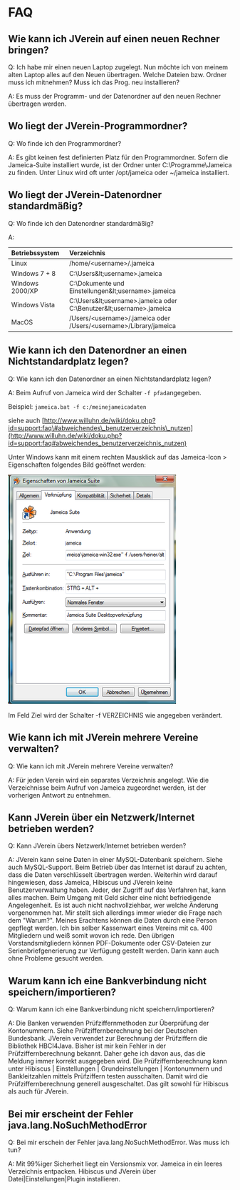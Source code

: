 # FAQ

## Wie kann ich JVerein auf einen neuen Rechner bringen?

Q: Ich habe mir einen neuen Laptop zugelegt. Nun möchte ich von meinem alten Laptop alles auf den Neuen übertragen. Welche Dateien bzw. Ordner muss ich mitnehmen? Muss ich das Prog. neu installieren?

A: Es muss der Programm- und der Datenordner auf den neuen Rechner übertragen werden.

## Wo liegt der JVerein-Programmordner?

Q: Wo finde ich den Programmordner?

A: Es gibt keinen fest definierten Platz für den Programmordner. Sofern die Jameica-Suite installiert wurde, ist der Ordner unter C:\Programme\Jameica zu finden. Unter Linux wird oft unter /opt/jameica oder ~/jameica installiert.

## Wo liegt der JVerein-Datenordner standardmäßig?

Q: Wo finde ich den Datenordner standardmäßig?

A:

| Betriebssystem | Verzeichnis |
| :--- | :--- |
| Linux | /home/&lt;username&gt;/.jameica |
| Windows 7 + 8 | C:\Users\&lt;username&gt;.jameica |
| Windows 2000/XP | C:\Dokumente und Einstellungen\&lt;username&gt;.jameica |
| Windows Vista | C:\Users\&lt;username&gt;.jameica oder C:\Benutzer\&lt;username&gt;.jameica |
| MacOS | /Users/&lt;username&gt;/.jameica oder /Users/&lt;username&gt;/Library/jameica |

## Wie kann ich den Datenordner an einen Nichtstandardplatz legen?

Q: Wie kann ich den Datenordner an einen Nichtstandardplatz legen?

A: Beim Aufruf von Jameica wird der Schalter `-f pfad`angegeben.

Beispiel: `jameica.bat -f c:/meinejameicadaten`

siehe auch [http://www.willuhn.de/wiki/doku.php?id=support:faq\#abweichendes\_benutzerverzeichnis\_nutzen](http://www.willuhn.de/wiki/doku.php?id=support:faq#abweichendes_benutzerverzeichnis_nutzen)

Unter Windows kann mit einem rechten Mausklick auf das Jameica-Icon &gt; Eigenschaften folgendes Bild geöffnet werden:

![](../assets/jameicasuiteeigenschaften.png)

Im Feld Ziel wird der Schalter -f VERZEICHNIS wie angegeben verändert.

## Wie kann ich mit JVerein mehrere Vereine verwalten?

Q: Wie kann ich mit JVerein mehrere Vereine verwalten?

A: Für jeden Verein wird ein separates Verzeichnis angelegt. Wie die Verzeichnisse beim Aufruf von Jameica zugeordnet werden, ist der vorherigen Antwort zu entnehmen.

## Kann JVerein über ein Netzwerk/Internet betrieben werden?

Q: Kann JVerein übers Netzwerk/Internet betrieben werden?

A: JVerein kann seine Daten in einer MySQL-Datenbank speichern. Siehe auch MySQL-Support. Beim Betrieb über das Internet ist darauf zu achten, dass die Daten verschlüsselt übertragen werden. Weiterhin wird darauf hingewiesen, dass Jameica, Hibiscus und JVerein keine Benutzerverwaltung haben. Jeder, der Zugriff auf das Verfahren hat, kann alles machen. Beim Umgang mit Geld sicher eine nicht befriedigende Angelegenheit. Es ist auch nicht nachvollziehbar, wer welche Änderung vorgenommen hat. Mir stellt sich allerdings immer wieder die Frage nach dem "Warum?". Meines Erachtens können die Daten durch eine Person gepflegt werden. Ich bin selber Kassenwart eines Vereins mit ca. 400 Mitgliedern und weiß somit wovon ich rede. Den übrigen Vorstandsmitgliedern können PDF-Dokumente oder CSV-Dateien zur Serienbriefgenerierung zur Verfügung gestellt werden. Darin kann auch ohne Probleme gesucht werden.

## Warum kann ich eine Bankverbindung nicht speichern/importieren?

Q: Warum kann ich eine Bankverbindung nicht speichern/importieren?

A: Die Banken verwenden Prüfziffernmethoden zur Überprüfung der Kontonummern. Siehe Prüfziffernberechnung bei der Deutschen Bundesbank. JVerein verwendet zur Berechnung der Prüfziffern die Bibliothek HBCI4Java. Bisher ist mir kein Fehler in der Prüfziffernberechnung bekannt. Daher gehe ich davon aus, das die Meldung immer korrekt ausgegeben wird. Die Prüfziffernberechnung kann unter Hibiscus \| Einstellungen \| Grundeinstellungen \| Kontonummern und Bankleitzahlen mittels Prüfziffern testen ausschalten. Damit wird die Prüfziffernberechnung generell ausgeschaltet. Das gilt sowohl für Hibiscus als auch für JVerein.

## Bei mir erscheint der Fehler java.lang.NoSuchMethodError

Q: Bei mir erschein der Fehler java.lang.NoSuchMethodError. Was muss ich tun?

A: Mit 99%iger Sicherheit liegt ein Versionsmix vor. Jameica in ein leeres Verzeichnis entpacken. Hibiscus und JVerein über Datei\|Einstellungen\|Plugin installieren.

